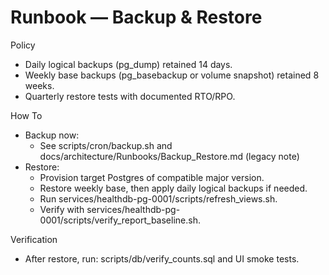 # Runbook — Backup & Restore

Policy
- Daily logical backups (pg_dump) retained 14 days.
- Weekly base backups (pg_basebackup or volume snapshot) retained 8 weeks.
- Quarterly restore tests with documented RTO/RPO.

How To
- Backup now:
  - See scripts/cron/backup.sh and docs/architecture/Runbooks/Backup_Restore.md (legacy note)
- Restore:
  - Provision target Postgres of compatible major version.
  - Restore weekly base, then apply daily logical backups if needed.
  - Run services/healthdb-pg-0001/scripts/refresh_views.sh.
  - Verify with services/healthdb-pg-0001/scripts/verify_report_baseline.sh.

Verification
- After restore, run: scripts/db/verify_counts.sql and UI smoke tests.
